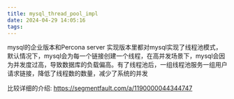 ```yaml
---
title: mysql_thread_pool_impl
date: 2024-04-29 14:05:16
tags:
---
```

mysql的企业版本和Percona server 实现版本里都对mysql实现了线程池模式，默认情况下，mysql会为每一个链接创建一个线程，在高并发场景下，mysql会因为并发度过高，导致数据库的负载偏高。有了线程池后，一组线程池服务一组用户请求链接，降低了线程数的数量，减少了系统的并发

比较详细的介绍: https://segmentfault.com/a/1190000044344747
